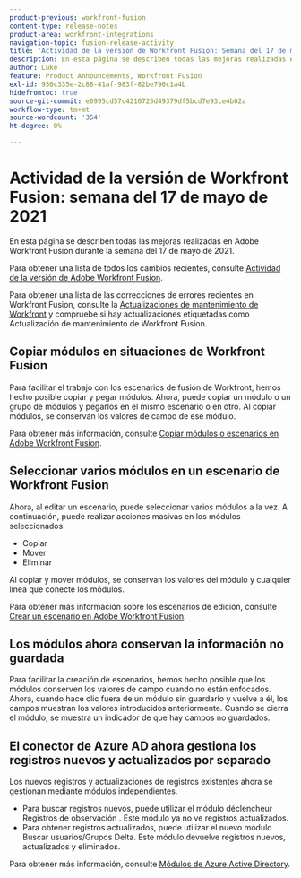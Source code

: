 ```yaml
---
product-previous: workfront-fusion
content-type: release-notes
product-area: workfront-integrations
navigation-topic: fusion-release-activity
title: 'Actividad de la versión de Workfront Fusion: Semana del 17 de mayo de 2021'
description: En esta página se describen todas las mejoras realizadas en Adobe Workfront Fusion durante la semana del 17 de mayo de 2021.
author: Luke
feature: Product Announcements, Workfront Fusion
exl-id: 930c335e-2c88-41af-983f-82be790c1a4b
hidefromtoc: true
source-git-commit: e6995cd57c4210725d49379df5bcd7e93ce4b02a
workflow-type: tm+mt
source-wordcount: '354'
ht-degree: 0%

---
```


# Actividad de la versión de Workfront Fusion: semana del 17 de mayo de 2021

En esta página se describen todas las mejoras realizadas en Adobe Workfront Fusion durante la semana del 17 de mayo de 2021.

Para obtener una lista de todos los cambios recientes, consulte [Actividad de la versión de Adobe Workfront Fusion](../../../product-announcements/product-releases/fusion-release-activity/fusion-release-activity.md).

Para obtener una lista de las correcciones de errores recientes en Workfront Fusion, consulte la [Actualizaciones de mantenimiento de Workfront](https://experienceleague.adobe.com/docs/workfront-known-issues/releases/current-updates.html) y compruebe si hay actualizaciones etiquetadas como Actualización de mantenimiento de Workfront Fusion.

## Copiar módulos en situaciones de Workfront Fusion

Para facilitar el trabajo con los escenarios de fusión de Workfront, hemos hecho posible copiar y pegar módulos. Ahora, puede copiar un módulo o un grupo de módulos y pegarlos en el mismo escenario o en otro. Al copiar módulos, se conservan los valores de campo de ese módulo.

Para obtener más información, consulte [Copiar módulos o escenarios en Adobe Workfront Fusion](../../../workfront-fusion/scenarios/copy-modules-or-scenarios.md).

## Seleccionar varios módulos en un escenario de Workfront Fusion

Ahora, al editar un escenario, puede seleccionar varios módulos a la vez. A continuación, puede realizar acciones masivas en los módulos seleccionados.

* Copiar
* Mover
* Eliminar

Al copiar y mover módulos, se conservan los valores del módulo y cualquier línea que conecte los módulos.

Para obtener más información sobre los escenarios de edición, consulte [Crear un escenario en Adobe Workfront Fusion](../../../workfront-fusion/scenarios/create-a-scenario.md).

## Los módulos ahora conservan la información no guardada

Para facilitar la creación de escenarios, hemos hecho posible que los módulos conserven los valores de campo cuando no están enfocados. Ahora, cuando hace clic fuera de un módulo sin guardarlo y vuelve a él, los campos muestran los valores introducidos anteriormente. Cuando se cierra el módulo, se muestra un indicador de que hay campos no guardados.

## El conector de Azure AD ahora gestiona los registros nuevos y actualizados por separado

Los nuevos registros y actualizaciones de registros existentes ahora se gestionan mediante módulos independientes.

* Para buscar registros nuevos, puede utilizar el módulo déclencheur Registros de observación . Este módulo ya no ve registros actualizados.
* Para obtener registros actualizados, puede utilizar el nuevo módulo Buscar usuarios/Grupos Delta. Este módulo devuelve registros nuevos, actualizados y eliminados.

Para obtener más información, consulte [Módulos de Azure Active Directory](../../../workfront-fusion/apps-and-their-modules/azure-ad-modules.md).
